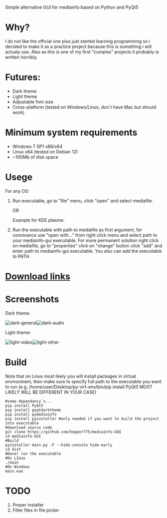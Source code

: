 Simple alternative GUI for mediainfo based on Python and PyQt5
# Why?
I do not like the official one plus just started learning programming so i decided to make it as a practice project because this is something i will actualy use. Also as this is one of my first "complex" projects it probably is written horribly.

# Futures:
* Dark theme
* Light theme
* Adjustable font size
* Cross-platform (tested on Windows/Linux, don`t have Mac but should work)
  
# Minimum system requirements
* Windows 7 SP1 x86/x64
* Linux x64 (tested on Debian 12)
* ~100Mb of disk space

# Usege
 For any OS:
1. Run executable, go to "file" menu, click "open" and select mediafile.
   
   OR

   Example for KDE plasme:
3. Run the executable with path to mediafile as first argument, for connivance use "open with..." from right click menu and select path to your mediainfo-gui executable. For more permanent solution right click on mediafile, go to "properties" click on "change" button click "add" and enter path to mediainfo-gui executable. You also can add the executable to PATH.
  
# [Download links](https://github.com/hopper775/mediainfo-GUI/releases)

# Screenshots
Dark theme:

![dark-general](https://github.com/user-attachments/assets/88a50cf7-6fac-4d58-9be5-c16a8af536d2)![dark-audio](https://github.com/user-attachments/assets/654319c6-0481-4539-990a-989d63de1e11)

Light theme:

![light-video](https://github.com/user-attachments/assets/455ed52f-0cc0-480c-978c-ac8d84124028)![light-other](https://github.com/user-attachments/assets/af1b8adf-515b-40fd-9e49-97bbe6cd71c1)

# Build
Note that on Linux most likely you will install packages in virtual environment, then make sure to specify full path to the executable you want to run (e.g. /home/user/Desktop/py-virt-env/bin/pip install PyQt5 MOST LIKELY WILL BE DIFFERENT IN YOUR CASE)
```
#some dependancy`s...
pip install PyQt5
pip install pyqtdarktheme
pip install pymediainfo
pip install pyinstaller #only needed if you want to build the project into executable
#download source code
git clone https://github.com/hopper775/mediainfo-GUI
cd mediainfo-GUI
#Build
pyinstaller main.py -F --hide-console hide-early
cd dist
#Done! run the executable
#On LInux
./main
#On Windows
main.exe
```
# TODO
1. Proper installer
2. Filter files in file picker
